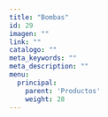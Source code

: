 ```yaml
---
title: "Bombas"
id: 29
imagen: ""
link: ""
catalogo: ""
meta_keywords: ""
meta_description: ""
menu:
  principal:
    parent: 'Productos'
    weight: 28
---
```

